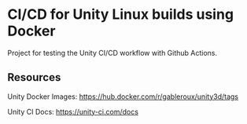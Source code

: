 # CI/CD for Unity Linux builds using Docker
Project for testing the Unity CI/CD workflow with Github Actions.

## Resources

Unity Docker Images:
https://hub.docker.com/r/gableroux/unity3d/tags

Unity CI Docs:
https://unity-ci.com/docs
